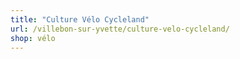 ```yaml
---
title: "Culture Vélo Cycleland"
url: /villebon-sur-yvette/culture-velo-cycleland/
shop: vélo
---
```

